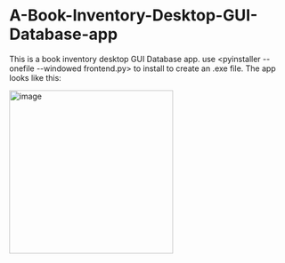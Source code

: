 # A-Book-Inventory-Desktop-GUI-Database-app
This is a book inventory desktop GUI Database app.
use <pyinstaller --onefile --windowed frontend.py> to install to create an .exe file.
The app looks like this:
  
  
  
  <img width="294" alt="image" src="https://user-images.githubusercontent.com/44786518/179291950-5c4dda4c-9f5f-462b-8c6a-3b1a3e0a7c22.png">
